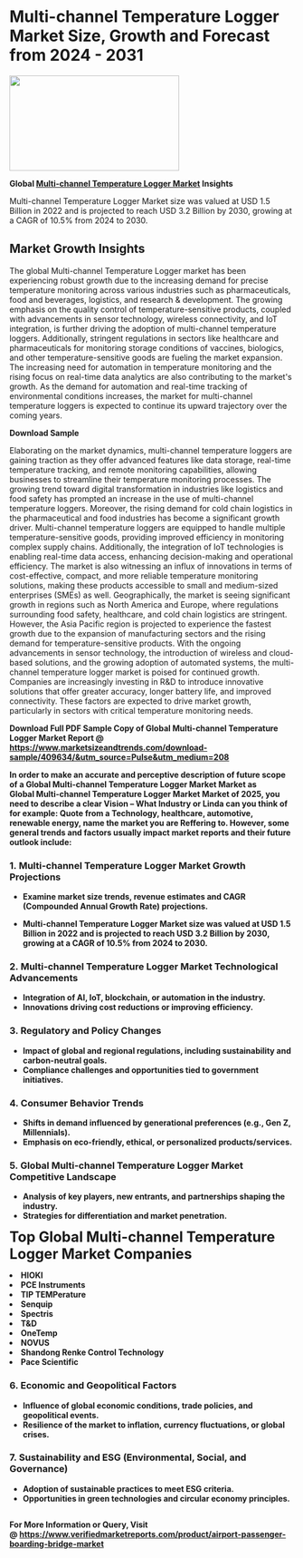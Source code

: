 <H1>Multi-channel Temperature Logger Market Size, Growth and Forecast from 2024 - 2031</H1><img class="aligncenter size-medium wp-image-584254" src="https://thirdeyenews.in/wp-content/uploads/2024/09/Global-Market-Research-300x168.jpeg" alt="" width="300" height="168" /><p><strong>Global&nbsp;<a href="https://www.marketsizeandtrends.com/download-sample/409634/&amp;utm_source=Pulse&amp;utm_medium=208">Multi-channel Temperature Logger Market</a> Insights</strong></p><p>Multi-channel Temperature Logger Market size was valued at USD 1.5 Billion in 2022 and is projected to reach USD 3.2 Billion by 2030, growing at a CAGR of 10.5% from 2024 to 2030.</p><p><h2>Market Growth Insights</h2> <p>The global Multi-channel Temperature Logger market has been experiencing robust growth due to the increasing demand for precise temperature monitoring across various industries such as pharmaceuticals, food and beverages, logistics, and research & development. The growing emphasis on the quality control of temperature-sensitive products, coupled with advancements in sensor technology, wireless connectivity, and IoT integration, is further driving the adoption of multi-channel temperature loggers. Additionally, stringent regulations in sectors like healthcare and pharmaceuticals for monitoring storage conditions of vaccines, biologics, and other temperature-sensitive goods are fueling the market expansion. The increasing need for automation in temperature monitoring and the rising focus on real-time data analytics are also contributing to the market's growth. As the demand for automation and real-time tracking of environmental conditions increases, the market for multi-channel temperature loggers is expected to continue its upward trajectory over the coming years.</p> <p><strong>Download Sample</strong></p> <p>Elaborating on the market dynamics, multi-channel temperature loggers are gaining traction as they offer advanced features like data storage, real-time temperature tracking, and remote monitoring capabilities, allowing businesses to streamline their temperature monitoring processes. The growing trend toward digital transformation in industries like logistics and food safety has prompted an increase in the use of multi-channel temperature loggers. Moreover, the rising demand for cold chain logistics in the pharmaceutical and food industries has become a significant growth driver. Multi-channel temperature loggers are equipped to handle multiple temperature-sensitive goods, providing improved efficiency in monitoring complex supply chains. Additionally, the integration of IoT technologies is enabling real-time data access, enhancing decision-making and operational efficiency. The market is also witnessing an influx of innovations in terms of cost-effective, compact, and more reliable temperature monitoring solutions, making these products accessible to small and medium-sized enterprises (SMEs) as well. Geographically, the market is seeing significant growth in regions such as North America and Europe, where regulations surrounding food safety, healthcare, and cold chain logistics are stringent. However, the Asia Pacific region is projected to experience the fastest growth due to the expansion of manufacturing sectors and the rising demand for temperature-sensitive products. With the ongoing advancements in sensor technology, the introduction of wireless and cloud-based solutions, and the growing adoption of automated systems, the multi-channel temperature logger market is poised for continued growth. Companies are increasingly investing in R&D to introduce innovative solutions that offer greater accuracy, longer battery life, and improved connectivity. These factors are expected to drive market growth, particularly in sectors with critical temperature monitoring needs.</p> <p><strong></p><p><span class=""><strong>Download Full PDF Sample Copy of Global Multi-channel Temperature Logger Market Report</strong> @ <a href="https://www.marketsizeandtrends.com/download-sample/409634/&amp;utm_source=Pulse&amp;utm_medium=208" target="_blank">https://www.marketsizeandtrends.com/download-sample/409634/&amp;utm_source=Pulse&amp;utm_medium=208</a></span></p><p>In order to make an accurate and perceptive description of future scope of a Global&nbsp;Multi-channel Temperature Logger Market Market as Global&nbsp;Multi-channel Temperature Logger Market Market of 2025, you need to describe a clear Vision &ndash; What Industry or Linda can you think of for example: Quote from a Technology, healthcare, automotive, renewable energy, name the market you are Reffering to. However, some general trends and factors usually impact market reports and their future outlook include:</p><h3>1.&nbsp;<strong>Multi-channel Temperature Logger Market Growth Projections</strong></h3><ul><li>Examine market size trends, revenue estimates and CAGR (Compounded Annual Growth Rate) projections.</li><li><p>Multi-channel Temperature Logger Market size was valued at USD 1.5 Billion in 2022 and is projected to reach USD 3.2 Billion by 2030, growing at a CAGR of 10.5% from 2024 to 2030.</p></li></ul><h3>2.&nbsp;<strong>Multi-channel Temperature Logger Market Technological Advancements</strong></h3><ul><li>Integration of AI, IoT, blockchain, or automation in the industry.</li><li>Innovations driving cost reductions or improving efficiency.</li></ul><h3>3.&nbsp;<strong>Regulatory and Policy Changes</strong></h3><ul><li>Impact of global and regional regulations, including sustainability and carbon-neutral goals.</li><li>Compliance challenges and opportunities tied to government initiatives.</li></ul><h3>4.&nbsp;<strong>Consumer Behavior Trends</strong></h3><ul><li>Shifts in demand influenced by generational preferences (e.g., Gen Z, Millennials).</li><li>Emphasis on eco-friendly, ethical, or personalized products/services.</li></ul><h3>5.&nbsp;<strong>Global Multi-channel Temperature Logger Market Competitive Landscape</strong></h3><ul><li>Analysis of key players, new entrants, and partnerships shaping the industry.</li><li>Strategies for differentiation and market penetration.</li></ul><p data-pm-slice="1 1 []"><span style="color: inherit; font-family: inherit; font-size: 25px;">Top Global Multi-channel Temperature Logger Market Companies</span></p><div class="" data-test-id=""><p><li>HIOKI</li><li> PCE Instruments</li><li> TIP TEMPerature</li><li> Senquip</li><li> Spectris</li><li> T&D</li><li> OneTemp</li><li> NOVUS</li><li> Shandong Renke Control Technology</li><li> Pace Scientific</li></p></div><h3>6.&nbsp;<strong>Economic and Geopolitical Factors</strong></h3><ul><li>Influence of global economic conditions, trade policies, and geopolitical events.</li><li>Resilience of the market to inflation, currency fluctuations, or global crises.</li></ul><h3>7.&nbsp;<strong>Sustainability and ESG (Environmental, Social, and Governance)</strong></h3><ul><li>Adoption of sustainable practices to meet ESG criteria.</li><li>Opportunities in green technologies and circular economy principles.</li></ul><h2><strong style="font-size: 14px;">For More Information or Query, Visit @&nbsp;</strong><a style="background-color: #ffffff; font-size: 14px;" href="https://www.marketsizeandtrends.com/report/multi-channel-temperature-logger-market/" target="_blank">https://www.verifiedmarketreports.com/product/airport-passenger-boarding-bridge-market</a></h2>
